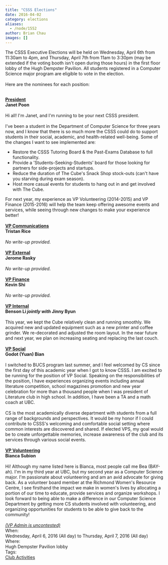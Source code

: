 ```yaml
---
title: "CSSS Elections"
date: 2016-04-02
category: elections
aliases:
  - /node/1552
author: Brian Chau
images: []
---
```


<div class="field field-name-body field-type-text-with-summary field-label-hidden"><div class="field-items"><div class="field-item even">The CSSS Executive Elections will be held on Wednesday, April 6th from 11:30am to 4pm, and Thursday, April 7th from 11am to 3:30pm (may be extended if the voting booth isn&apos;t open during those hours) in the first floor lobby of the Hugh Dempster Pavilion. All students registered in a Computer Science major program are eligible to vote in the election.<br><br>
Here are the nominees for each position:<br><br>

<b><u>President</u></b><br>
<b>Janet Poon</b><br><br>
Hi all! I&apos;m Janet, and I&apos;m running to be your next CSSS president.<br><br>
I&apos;ve been a student in the Department of Computer Science for three years now, and I know that there is so much more the CSSS could do to support students in their social, academic, and health-related well-being. Some of the changes I want to see implemented are:<br>
<ul>
<li>
Restore the CSSS Tutoring Board &amp; the Past-Exams Database to full functionality.
</li>
<li>
Provide a &apos;Students-Seeking-Students&apos; board for those looking for partners for side-projects and startups.
</li>
<li>
Reduce the duration of The Cube&apos;s Snack Shop stock-outs (can&apos;t have you starving during exam season).
</li>
<li>
Host more casual events for students to hang out in and get involved with The Cube.
</li>
</ul>
For next year, my experience as VP Volunteering (2014-2015) and VP Finance (2015-2016) will help the team keep offering awesome events and services, while seeing through new changes to make your experience better!
<br><br>
<b><u>VP Communications</u></b><br>
<b>Tristan Rice</b><br><br>
<i>No write-up provided.</i>
<br><br>
<b><u>VP External</u></b><br>
<b>Jerome Rasky</b><br><br>
<i>No write-up provided.</i>
<br><br>
<b><u>VP Finance</u></b><br>
<b>Kevin Shi</b><br><br>
<i>No write-up provided.</i>
<br><br>
<b><u>VP Internal</u></b><br>
<b>Benson Li <i>jointly with</i> Jinny Byun</b><br><br>
This year, we kept the Cube relatively clean and running smoothly. We acquired new and updated equipment such as a new printer and coffee grinder. We re-decorated and adjusted the room layout. In the near future and next year, we plan on increasing seating and replacing the last couch.
<br><br>
<b><u>VP Social</u></b><br>
<b>Godot (Yuan) Bian</b><br><br>
I switched to BUCS program last summer, and I feel welcomed by CS since the first day of this academic year when I got to know CSSS.  I am excited to be running for the position of VP Social. Speaking on the responsibilities of the position, I have experiences organizing events including annual literature competition, school magazines promotion and new year celebration for more than a thousand people when I was president of Literature club in high school. In addition, I have been a TA and a math coach at UBC.<br><br>
CS is the most academically diverse department with students from a full range of backgrounds and perspectives. It would be my honor if I could contribute to CSSS&apos;s welcoming and comfortable social setting where common interests are discovered and shared. If elected VPS, my goal would be to create unforgettable memories, increase awareness of the club and its services through various social events.
<br><br>
<b><u>VP Volunteering</u></b><br>
<b>Bianca Subion</b><br><br>
Hi! Although my name listed here is Bianca, most people call me Bea (BAY-ah). I&apos;m in my third year at UBC, but my second year as a Computer Science major. I&apos;m passionate about volunteering and am an avid advocate for giving back. As a volunteer board member at the Richmond Women&apos;s Resource Centre, I see firsthand the impact we make in women&apos;s lives by allocating a portion of our time to educate, provide services and organize workshops. I look forward to being able to make a difference in our Computer Science Department by getting more CS students involved with volunteering, and organizing opportunities for students to be able to give back to the community!
<br><br>
<u><i>(VP Admin is uncontested)</i></u></div></div></div><div class="field field-name-field-dates field-type-datetime field-label-above"><div class="field-label">When:&#xA0;</div><div class="field-items"><div class="field-item even"><span class="date-display-range"><span class="date-display-start">Wednesday, April 6, 2016 (All day)</span> to <span class="date-display-end">Thursday, April 7, 2016 (All day)</span></span></div></div></div><div class="field field-name-field-location field-type-text field-label-above"><div class="field-label">Where:&#xA0;</div><div class="field-items"><div class="field-item even">Hugh Dempster Pavilion lobby</div></div></div>    <footer>
    <div class="field field-name-field-tags field-type-taxonomy-term-reference field-label-above"><div class="field-label">Tags:&#xA0;</div><div class="field-items"><div class="field-item even"><a href="/club">Club Activities</a></div></div></div>      </footer>
